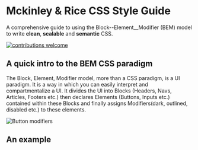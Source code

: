 # Mckinley & Rice CSS Style Guide

A comprehensive guide to using the Block--Element__Modifier (BEM) model to write __clean__, __scalable__ and __semantic__ CSS.

[![contributions welcome](https://img.shields.io/badge/contributions-welcome-brightgreen.svg?style=flat)](https://github.com/dwyl/esta/issues)

## A quick intro to the BEM CSS paradigm 

The Block, Element, Modifier model, more than a CSS paradigm, is a UI paradigm. It is a way in which you can easily interpret and compartmentalize a UI. 
It divides the UI into Blocks (Headers, Navs, Articles, Footers etc.) then declares Elements (Buttons, Inputs etc.) contained within these Blocks and finally
assigns Modifiers(dark, outlined, disabled etc.) to these elements.

![Button modifiers](http://getbem.com/assets/github_buttons.jpg "Button modifiers")

## An example 